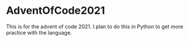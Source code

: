# AdventOfCode2021
This is for the advent of code 2021.  I plan to do this in Python to get more practice with the language.
